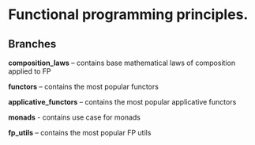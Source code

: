# Functional programming principles.

## Branches

**composition_laws** – contains base mathematical laws of composition applied to FP <br />

**functors** – contains the most popular functors <br />

**applicative_functors** – contains the most popular applicative functors <br />

**monads** - contains use case for monads <br />

**fp_utils** – contains the most popular FP utils <br />
